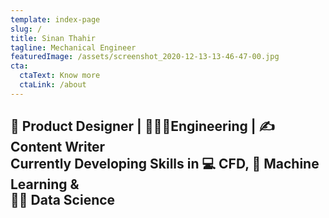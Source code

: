 ```yaml
---
template: index-page
slug: /
title: Sinan Thahir
tagline: Mechanical Engineer
featuredImage: /assets/screenshot_2020-12-13-13-46-47-00.jpg
cta:
  ctaText: Know more
  ctaLink: /about
---
```

<!--StartFragment-->

## 📐 Product Designer | 👨🏽‍🎓Engineering | ✍️ Content Writer<br> Currently Developing Skills in 💻 CFD, 🧠 Machine Learning &<br> 👨‍💻 Data Science

<!--EndFragment-->